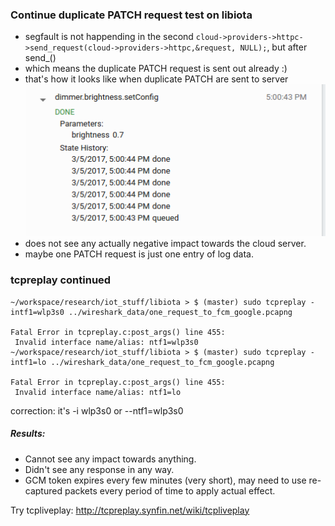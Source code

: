 ### Continue duplicate PATCH request test on libiota
- segfault is not happending in the second ```cloud->providers->httpc->send_request(cloud->providers->httpc,&request, NULL);```, but after send_()
- which means the duplicate PATCH request is sent out already :)
- that's how it looks like when duplicate PATCH are sent to server![Alt text](./patch.png)
- does not see any actually negative impact towards the cloud server.
- maybe one PATCH request is just one entry of log data.


### tcpreplay continued

```
~/workspace/research/iot_stuff/libiota > $ (master) sudo tcpreplay -intf1=wlp3s0 ../wireshark_data/one_request_to_fcm_google.pcapng 

Fatal Error in tcpreplay.c:post_args() line 455:
 Invalid interface name/alias: ntf1=wlp3s0
~/workspace/research/iot_stuff/libiota > $ (master) sudo tcpreplay -intf1=lo ../wireshark_data/one_request_to_fcm_google.pcapng 

Fatal Error in tcpreplay.c:post_args() line 455:
 Invalid interface name/alias: ntf1=lo
```

correction: it's -i wlp3s0 or --ntf1=wlp3s0

##### Results:
-  Cannot see any impact towards anything.
-  Didn't see any response in any way.
-  GCM token expires every few minutes (very short), may need to use re-captured packets every period of time to apply actual effect.

Try tcpliveplay: http://tcpreplay.synfin.net/wiki/tcpliveplay
 